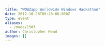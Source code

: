 ```yaml
---
title: "WOWZapp Worldwide Windows Hackathon"
date: 2012-10-28T05:28:00.000Z
type: event
aliases:
  - /node/1503
author: Christopher Head
images: []
---
```


